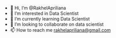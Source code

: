- 👋 Hi, I’m @RakhelApriliana
- 👀 I’m interested in Data Scientist 
- 🌱 I’m currently learning Data Scientist
- 💞️ I’m looking to collaborate on data scientist
- 📫 How to reach me rakhelapriliana@gmail.com

<!---
Rakhel150492/Rakhel150492 is a ✨ special ✨ repository because its `README.md` (this file) appears on your GitHub profile.
You can click the Preview link to take a look at your changes.
--->
